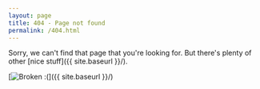 ```yaml
---
layout: page
title: 404 - Page not found
permalink: /404.html
---
```


Sorry, we can't find that page that you're looking for. But there's plenty of other  [nice stuff]({{ site.baseurl }}/).

[<img src="{{ site.baseurl }}/images/404.jpg" alt="Broken :(" />]({{ site.baseurl }}/)
